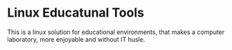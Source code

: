 # Linux Educatunal Tools
This is a linux solution for educational environments, that makes a computer laboratory, more enjoyable and without IT husle.
